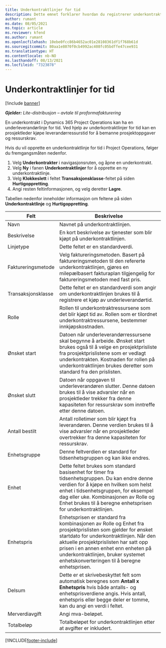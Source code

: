 ```yaml
---
title: Underkontraktlinjer for tid
description: Dette emnet forklarer hvordan du registrerer underkontraktlinjer for tid og registrerer kjøp av tid fra leverandører.
author: rumant
ms.date: 08/05/2021
ms.topic: article
ms.reviewer: kfend
ms.author: rumant
ms.openlocfilehash: 10ebe0fcc86b4652ac01e28108361df1f768b61d
ms.sourcegitcommit: 80aa1e8070f0cb4992ac408fc05bdffe47cee931
ms.translationtype: HT
ms.contentlocale: nb-NO
ms.lasthandoff: 08/13/2021
ms.locfileid: "7323878"
---
```

# <a name="subcontract-lines-for-time"></a>Underkontraktlinjer for tid

[!include [banner](../../includes/dataverse-preview.md)]

_**Gjelder:** Lite-distribusjon – avtale til proformafakturering_

En underkontrakt i Dynamics 365 Project Operations kan ha en underleverandørlinje for tid. Ved hjelp av underkontraktlinjer for tid kan en prosjektleder kjøpe leverandørressurstid for å bemanne prosjektoppgaver og ressurskrav.

Hvis du vil opprette en underkontraktlinje for tid i Project Operations, følger du fremgangsmåten nedenfor.

1. Velg **Underkontrakter** i navigasjonsruten, og åpne en underkontrakt.
2. Velg **Ny** i fanen **Underkontraktlinjer** for å opprette en ny underkontraktlinje.
3. Velg **Klokkeslett** i feltet **Transaksjonsklasse**-feltet på siden **Hurtigoppretting**.
4. Angi resten feltinformasjonen, og velg deretter **Lagre**.

  Tabellen nedenfor inneholder informasjon om feltene på siden **Underkontraktlinje** og **Hurtigoppretting**.

| **Felt** | **Beskrivelse** |
| --- | --- |
| Navn | Navnet på underkontraktlinjen. |
| Beskrivelse | En kort beskrivelse av tjenester som blir kjøpt på underkontraktlinjen. | 
| Linjetype | Dette feltet er en standardverdi.  |
| Faktureringsmetode | Velg faktureringsmetoden. Basert på faktureringsmetoden til den refererte underkontraktlinjen, gjøres en milepælbasert fakturaplan tilgjengelig for faktureringsmetoden med fast pris. |
| Transaksjonsklasse | Dette feltet er en standardverdi som angir om underkontraktlinjen brukes til å registrere et kjøp av underleverandørtid. |
| Rolle | Rollen til underkontraktressursene som det blir kjøpt tid av. Rollen som er tilordnet underkontraktressursene, bestemmer innkjøpskostnaden. |
| Ønsket start | Datoen når underleverandørressursene skal begynne å arbeide. Ønsket start brukes også til å velge en prosjektprisliste fra prosjektprislistene som er vedlagt underkontrakten. Kostnaden for rollen på underkontraktlinjen brukes deretter som standard fra den prislisten. |
| Ønsket slutt | Datoen når oppgaven til underleverandøren slutter. Denne datoen brukes til å vise advarsler når en prosjektleder trekker fra denne kapasiteten for ressurskrav som inntreffe etter denne datoen. |
| Antall bestilt | Antall rolletimer som blir kjøpt fra leverandøren. Denne verdien brukes til å vise advarsler når en prosjektleder overtrekker fra denne kapasiteten for ressurskrav. |
| Enhetsgruppe | Denne feltverdien er standard for tidsenhetsgruppen og kan ikke endres.  |
| Enhet | Dette feltet brukes som standard basisenhet for timer fra tidsenhetsgruppen. Du kan endre denne verdien for å kjøpe en hvilken som helst enhet i tidsenhetsgruppen, for eksempel dag eller uke. Kombinasjonen av Rolle og Enhet brukes til å beregne enhetsprisen for underkontraktlinjen. |
| Enhetspris | Enhetsprisen er standard fra kombinasjonen av Rolle og Enhet fra prosjektprislisten som gjelder for ønsket startdato for underkontraktlinjen. Når den aktuelle prosjektprislisten har satt opp prisen i en annen enhet enn enheten på underkontraktlinjen, bruker systemet enhetskonverteringen til å beregne enhetsprisen. |
| Delsum | Dette er et skrivebeskyttet felt som automatisk beregnes som **Antall x Enhetspris** hvis både antalls- og enhetsprisverdiene angis. Hvis antall, enhetspris eller begge deler er tomme, kan du angi en verdi i feltet. |
| Merverdiavgift |  Angi mva-beløpet. |
| Totalbeløp | Totalbeløpet for underkontraktlinjen etter at avgifter er inkludert. |


[!INCLUDE[footer-include](../../includes/footer-banner.md)]
